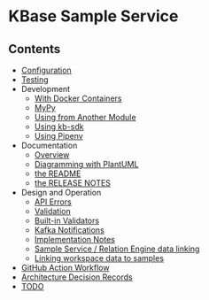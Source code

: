 # KBase Sample Service

## Contents

- [Configuration](./configuration.md)
- [Testing](./testing/index.md)
- Development
  - [With Docker Containers](./development/local-docker.md)
  - [MyPy](./development/mypy.md)
  - [Using from Another Module](./development/from-another-module.md)
  - [Using kb-sdk](./development/using-kb-sdk.md)
  - [Using Pipenv](./development/using-pipenv.md)
- Documentation
  - [Overview](./documentation/index.md)
  - [Diagramming with PlantUML](./documentation/diagrams.md)
  - [the README](./documentation/readme.md)
  - [the RELEASE NOTES](./documentation/release-notes.md)
- Design and Operation
  - [API Errors](./design/errors.md)
  - [Validation](./design/validation.md)
  - [Built-in Validators](./design/built-in-validators.md)
  - [Kafka Notifications](./design/kafka.md)
  - [Implementation Notes](./design/implementation_notes.md)
  - [Sample Service / Relation Engine data linking](./design/link_ws_data_to_sample_in_RE.md)
  - [Linking workspace data to samples](./design/link_ws_data_to_sample.md)
- [GitHub Action Workflow](./github-action-workflow.md)
- [Architecture Decision Records](./adrs/index.md)
- [TODO](./TODO.md)